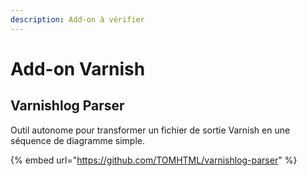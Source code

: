 ```yaml
---
description: Add-on à vérifier
---
```


# Add-on Varnish



## Varnishlog Parser

Outil autonome pour transformer un fichier de sortie Varnish en une séquence de diagramme simple.

{% embed url="https://github.com/TOMHTML/varnishlog-parser" %}





